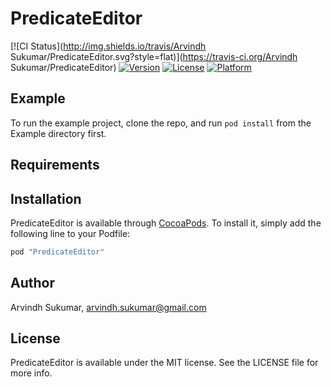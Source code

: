 # PredicateEditor

[![CI Status](http://img.shields.io/travis/Arvindh Sukumar/PredicateEditor.svg?style=flat)](https://travis-ci.org/Arvindh Sukumar/PredicateEditor)
[![Version](https://img.shields.io/cocoapods/v/PredicateEditor.svg?style=flat)](http://cocoapods.org/pods/PredicateEditor)
[![License](https://img.shields.io/cocoapods/l/PredicateEditor.svg?style=flat)](http://cocoapods.org/pods/PredicateEditor)
[![Platform](https://img.shields.io/cocoapods/p/PredicateEditor.svg?style=flat)](http://cocoapods.org/pods/PredicateEditor)

## Example

To run the example project, clone the repo, and run `pod install` from the Example directory first.

## Requirements

## Installation

PredicateEditor is available through [CocoaPods](http://cocoapods.org). To install
it, simply add the following line to your Podfile:

```ruby
pod "PredicateEditor"
```

## Author

Arvindh Sukumar, arvindh.sukumar@gmail.com

## License

PredicateEditor is available under the MIT license. See the LICENSE file for more info.
